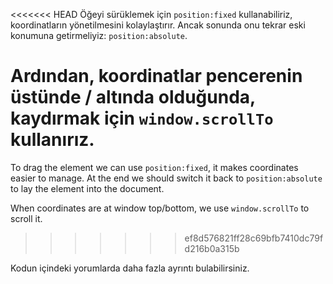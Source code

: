 <<<<<<< HEAD
Öğeyi sürüklemek için `position:fixed` kullanabiliriz, koordinatların yönetilmesini kolaylaştırır. Ancak sonunda onu tekrar eski konumuna getirmeliyiz: `position:absolute`.

Ardından, koordinatlar pencerenin üstünde / altında olduğunda, kaydırmak için `window.scrollTo` kullanırız.
=======
To drag the element we can use `position:fixed`, it makes coordinates easier to manage. At the end we should switch it back to `position:absolute` to lay the element into the document.

When coordinates are at window top/bottom, we use `window.scrollTo` to scroll it.
>>>>>>> ef8d576821ff28c69bfb7410dc79fd216b0a315b

Kodun içindeki yorumlarda daha fazla ayrıntı bulabilirsiniz.
